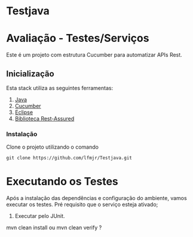 # Testjava

# Avaliação - Testes/Serviços
Este é um projeto com estrutura Cucumber para automatizar APIs Rest. 

## Inicialização
Esta stack utiliza as seguintes ferramentas:
1.	[Java](https://rubyinstaller.org/)
2.	[Cucumber](https://cucumber.io/)
3.	[Eclipse](https://www.eclipse.org/)
4.  [Biblioteca Rest-Assured](https://git-scm.com/download/win)

### Instalação
Clone o projeto utilizando o comando
```
git clone https://github.com/lfmjr/Testjava.git

```

# Executando os Testes
Após a instalação das dependências e configuração do ambiente, vamos executar os testes.
Pré requisito que o serviço esteja ativado;

1. Executar pelo JUnit.

mvn clean install ou mvn clean verify ?

